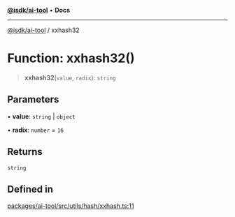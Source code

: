 [**@isdk/ai-tool**](../README.md) • **Docs**

***

[@isdk/ai-tool](../globals.md) / xxhash32

# Function: xxhash32()

> **xxhash32**(`value`, `radix`): `string`

## Parameters

• **value**: `string` \| `object`

• **radix**: `number` = `16`

## Returns

`string`

## Defined in

[packages/ai-tool/src/utils/hash/xxhash.ts:11](https://github.com/isdk/ai-tool.js/blob/37ada542a786fbbc770f2d61beb564f6e603941d/src/utils/hash/xxhash.ts#L11)
